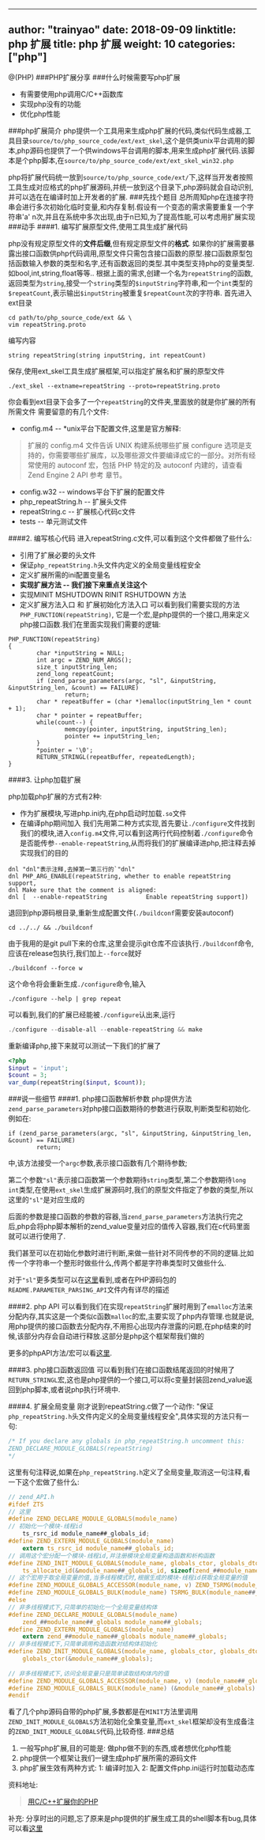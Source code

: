 
---
author: "trainyao"
date: 2018-09-09
linktitle: php 扩展
title: php 扩展
weight: 10
categories: ["php"]
---

@(PHP)
###PHP扩展分享
###什么时候需要写php扩展
* 有需要使用php调用C/C++函数库
* 实现php没有的功能
* 优化php性能

###php扩展简介
php提供一个工具用来生成php扩展的代码,类似代码生成器,工具目录`source/to/php_source_code/ext/ext_skel`,这个是供类unix平台调用的脚本,php源码也提供了一个供windows平台调用的脚本,用来生成php扩展代码.该脚本是个php脚本,在`source/to/php_source_code/ext/ext_skel_win32.php`
	
php将扩展代码统一放到`source/to/php_source_code/ext/`下,这样当开发者按照工具生成对应格式的php扩展源码,并统一放到这个目录下,php源码就会自动识别,并可以选在在编译时加上开发者的扩展.
###先找个题目
总所周知php在连接字符串会进行多次初始化临时变量,和内存复制.假设有一个变态的需求需要重复一个字符串'a' n次,并且在系统中多次出现,由于n已知,为了提高性能,可以考虑用扩展实现
###动手
####1. 编写扩展原型文件,使用工具生成扩展代码
	
php没有规定原型文件的**文件后缀**,但有规定原型文件的**格式**.
如果你的扩展需要暴露出接口函数供php代码调用,原型文件只需包含接口函数的原型.接口函数原型包括函数输入参数的类型和名字,还有函数返回的类型.其中类型支持php的变量类型.如bool,int,string,float等等..
根据上面的需求,创建一个名为`repeatString`的函数,返回类型为`string`,接受一个`string`类型的`$inputString`字符串,和一个`int`类型的`$repeatCount`,表示输出`$inputString`被重复`$repeatCount`次的字符串.
首先进入ext目录		
	
```
cd path/to/php_source_code/ext && \
vim repeatString.proto
```

编写内容
```
string repeatString(string inputString, int repeatCount)
```
保存,使用ext_skel工具生成扩展框架,可以指定扩展名和扩展的原型文件
```
./ext_skel --extname=repeatString --proto=repeatString.proto
```
你会看到ext目录下会多了一个`repeatString`的文件夹,里面放的就是你扩展的所有所需文件
需要留意的有几个文件:

* config.m4 -- *unix平台下配置文件,这里是官方解释:

> 扩展的 config.m4 文件告诉 UNIX 构建系统哪些扩展 configure 选项是支持的，你需要哪些扩展库，以及哪些源文件要编译成它的一部分。对所有经常使用的 autoconf 宏，包括 PHP 特定的及 autoconf 内建的，请查看 Zend Engine 2 API 参考 章节。

* config.w32 -- windows平台下扩展的配置文件
* php_repeatString.h -- 扩展头文件
* repeatString.c -- 扩展核心代码c文件
* tests -- 单元测试文件
	
####2. 编写核心代码
进入repeatString.c文件,可以看到这个文件都做了些什么:
* 引用了扩展必要的头文件
* 保证`php_repeatString.h`头文件内定义的全局变量线程安全
* 定义扩展所需的ini配置变量名
* **实现扩展方法  -- 我们接下来重点关注这个**
* 实现MINIT MSHUTDOWN RINIT RSHUTDOWN 方法 
* 定义扩展方法入口 和 扩展初始化方法入口
可以看到我们需要实现的方法`PHP_FUNCTION(repeatString)`, 它是一个宏,是php提供的一个接口,用来定义php接口函数.我们在里面实现我们需要的逻辑:

```
PHP_FUNCTION(repeatString)
{
        char *inputString = NULL;
        int argc = ZEND_NUM_ARGS();
        size_t inputString_len;
        zend_long repeatCount;
        if (zend_parse_parameters(argc, "sl", &inputString, &inputString_len, &count) == FAILURE)
                return;
        char * repeatBuffer = (char *)emalloc(inputString_len * count + 1);
        char * pointer = repeatBuffer;
        while(count--) {
                memcpy(pointer, inputString, inputString_len);
                pointer += inputString_len;
        }
        *pointer = '\0';
        RETURN_STRINGL(repeatBuffer, repeatedLength);
}
```
	
####3. 让php加载扩展
	
php加载php扩展的方式有2种:
* 作为扩展模块,写进php.ini内,在php启动时加载`.so`文件
* 在编译php期间加入
我们先用第二种方式实现,首先要让```./configure```文件找到我们的模块,进入```config.m4```文件,可以看到这两行代码控制着```./configure```命令是否能传参```--enable-repeatString```,从而将我们的扩展编译进php,把注释去掉实现我们的目的
```
dnl "dnl"表示注释,去掉第一第三行的`"dnl"
dnl PHP_ARG_ENABLE(repeatString, whether to enable repeatString support,
dnl Make sure that the comment is aligned:
dnl [  --enable-repeatString           Enable repeatString support])
```
退回到php源码根目录,重新生成配置文件(```./buildconf```需要安装autoconf)
```
cd ../../ && ./buildconf
```
由于我用的是git pull下来的仓库,这里会提示git仓库不应该执行```./buildconf```命令,应该在release包执行,我们加上```--force```就好
```
./buildconf --force w
```
这个命令将会重新生成```./configure```命令,输入
```
./configure --help | grep repeat
```
可以看到,我们的扩展已经能被```./configure```认出来,运行
```powershell
./configure --disable-all --enable-repeatString && make
```
重新编译php,接下来就可以测试一下我们的扩展了
```php
<?php
$input = 'input';
$count = 3;
var_dump(repeatString($input, $count));
```
###说一些细节
####1. php接口函数解析参数
php提供方法```zend_parse_parameters```对php接口函数期待的参数进行获取,判断类型和初始化.例如在:
	
```
if (zend_parse_parameters(argc, "sl", &inputString, &inputString_len, &count) == FAILURE)
		return;
```
	
中,该方法接受一个```argc```参数,表示接口函数有几个期待参数;
	
第二个参数```"sl"```表示接口函数第一个参数期待```string```类型,第二个参数期待```long int```类型,在使用```ext_skel```生成扩展源码时,我们的原型文件指定了参数的类型,所以这里的```"sl"```是对应生成的
	
后面的参数是接口函数的参数的容器,当```zend_parse_parameters```方法执行完之后,php会将php脚本解析的zend_value变量对应的值传入容器,我们在c代码里面就可以进行使用了.
	
我们甚至可以在初始化参数时进行判断,来做一些针对不同传参的不同的逻辑.比如传一个字符串一个整形时做些什么,传两个都是字符串类型时又做些什么.
	
对于`"sl"`更多类型可以在[这里](http://php.net/manual/zh/internals2.funcs.php)看到,或者在PHP源码包的`README.PARAMETER_PARSING_API`文件内有详尽的描述
	
####2. php API
可以看到我们在实现```repeatString```扩展时用到了`emalloc`方法来分配内存,其实这是一个类似c函数`malloc`的宏,主要实现了php内存管理.也就是说,用php提供的接口函数去分配内存,不用担心出现内存泄露的问题,在php结束的时候,该部分内存会自动进行释放.这部分是php这个框架帮我们做的
	
更多的phpAPI方法/宏可以看[这里](http://php.net/manual/zh/internals2.ze1.zendapi.php).
	
####3. php接口函数返回值
可以看到我们在接口函数结尾返回的时候用了`RETURN_STRINGL`宏,这也是php提供的一个接口,可以将c变量封装回zend_value返回到php脚本,或者说php执行环境中.
	
####4. 扩展全局变量
刚才说到repeatString.c做了一个动作: "保证`php_repeatString.h`头文件内定义的全局变量线程安全",具体实现的方法只有一句:
	
```c
/* If you declare any globals in php_repeatString.h uncomment this:
ZEND_DECLARE_MODULE_GLOBALS(repeatString)
*/
```
	
这里有句注释说,如果在`php_repeatString.h`定义了全局变量,取消这一句注释,看一下这个宏做了些什么:
	
```c
// zend_API.h
#ifdef ZTS
// 这里
#define ZEND_DECLARE_MODULE_GLOBALS(module_name)							\
// 初始化一个模块-线程id
	ts_rsrc_id module_name##_globals_id;
#define ZEND_EXTERN_MODULE_GLOBALS(module_name)								\
	extern ts_rsrc_id module_name##_globals_id;
// 调用这个宏分配一个模块-线程id,并注册模块全局变量构造函数和析构函数
#define ZEND_INIT_MODULE_GLOBALS(module_name, globals_ctor, globals_dtor)	\
	ts_allocate_id(&module_name##_globals_id, sizeof(zend_##module_name##_globals), (ts_allocate_ctor) globals_ctor, (ts_allocate_dtor) globals_dtor);
// 这个宏用于取全局变量的值,当多线程模式时,根据生成的模块-线程id获取全局变量的值
#define ZEND_MODULE_GLOBALS_ACCESSOR(module_name, v) ZEND_TSRMG(module_name##_globals_id, zend_##module_name##_globals *, v)
#define ZEND_MODULE_GLOBALS_BULK(module_name) TSRMG_BULK(module_name##_globals_id, zend_##module_name##_globals *)
#else
// 非多线程模式下,只简单的初始化一个全局变量结构体
#define ZEND_DECLARE_MODULE_GLOBALS(module_name)							\
	zend_##module_name##_globals module_name##_globals;
#define ZEND_EXTERN_MODULE_GLOBALS(module_name)								\
	extern zend_##module_name##_globals module_name##_globals;
// 非多线程模式下,只简单调用构造函数对结构体初始化
#define ZEND_INIT_MODULE_GLOBALS(module_name, globals_ctor, globals_dtor)	\
	globals_ctor(&module_name##_globals);
	
// 非多线程模式下,访问全局变量只是简单读取结构体内的值
#define ZEND_MODULE_GLOBALS_ACCESSOR(module_name, v) (module_name##_globals.v)
#define ZEND_MODULE_GLOBALS_BULK(module_name) (&module_name##_globals)
#endif
```
看了几个php源码自带的php扩展,多数都是在`MINIT`方法里调用`ZEND_INIT_MODULE_GLOBALS`方法初始化全集变量,而`ext_skel`框架却没有生成备注的`ZEND_INIT_MODULE_GLOBALS`代码,比较奇怪.
###总结
1. 一般写php扩展,目的可能是: 做php做不到的东西,或者想优化php性能
2. php提供一个框架让我们一键生成php扩展所需的源码文件
3. php扩展生效有两种方式: 1: 编译时加入 2: 配置文件php.ini运行时加载动态库

资料地址:

> [用C/C++扩展你的PHP](http://www.laruence.com/2009/04/28/719.html)
	
补充: 
分享时出的问题,忘了原来是php提供的扩展生成工具的shell脚本有bug,具体可以看[这里](https://segmentfault.com/q/1010000004493105)
	
    
